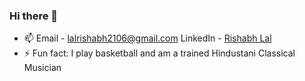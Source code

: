 ### Hi there 👋
- 📫
Email - lalrishabh2106@gmail.com
LinkedIn - [Rishabh Lal](https://www.linkedin.com/in/lal-rishabh/)
- ⚡ Fun fact: I play basketball and am a trained Hindustani Classical Musician
<!--
**Rishblol/Rishblol** is a ✨ _special_ ✨ repository because its `README.md` (this file) appears on your GitHub profile.

Here are some ideas to get you started:

- 🔭 I’m currently working on ...
- 🌱 I’m currently learning ...
- 👯 I’m looking to collaborate on ...
- 🤔 I’m looking for help with ...
- 💬 Ask me about ...
- 📫 How to reach me: ...
- 😄 Pronouns: ...
- ⚡ Fun fact: ...
-->
